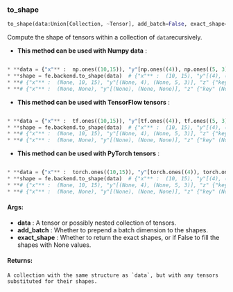 

### to_shape
```python
to_shape(data:Union[Collection, ~Tensor], add_batch=False, exact_shape=True) -> Union[Collection, ~Tensor]
```
Compute the shape of tensors within a collection of `data`recursively.
* **This method can be used with Numpy data** : 
```python

* **data = {"x"** :  np.ones((10,15)), "y"[np.ones((4)), np.ones((5, 3))], "z"{"key"np.ones((2,2))}}
* **shape = fe.backend.to_shape(data)  # {"x"** :  (10, 15), "y"[(4), (5, 3)], "z" {"key" (2, 2)}}shape = fe.backend.to_shape(data, add_batch=True)
* **# {"x"** :  (None, 10, 15), "y"[(None, 4), (None, 5, 3)], "z" {"key" (None, 2, 2)}}shape = fe.backend.to_shape(data, exact_shape=False)
* **# {"x"** :  (None, None), "y"[(None), (None, None)], "z" {"key" (None, None)}}
```
* **This method can be used with TensorFlow tensors** : 
```python

* **data = {"x"** :  tf.ones((10,15)), "y"[tf.ones((4)), tf.ones((5, 3))], "z"{"key"tf.ones((2,2))}}
* **shape = fe.backend.to_shape(data)  # {"x"** :  (10, 15), "y"[(4), (5, 3)], "z" {"key" (2, 2)}}shape = fe.backend.to_shape(data, add_batch=True)
* **# {"x"** :  (None, 10, 15), "y"[(None, 4), (None, 5, 3)], "z" {"key" (None, 2, 2)}}shape = fe.backend.to_shape(data, exact_shape=False)
* **# {"x"** :  (None, None), "y"[(None), (None, None)], "z" {"key" (None, None)}}
```
* **This method can be used with PyTorch tensors** : 
```python

* **data = {"x"** :  torch.ones((10,15)), "y"[torch.ones((4)), torch.ones((5, 3))], "z"{"key"torch.ones((2,2))}}
* **shape = fe.backend.to_shape(data)  # {"x"** :  (10, 15), "y"[(4), (5, 3)], "z" {"key" (2, 2)}}shape = fe.backend.to_shape(data, add_batch=True)
* **# {"x"** :  (None, 10, 15), "y"[(None, 4), (None, 5, 3)], "z" {"key" (None, 2, 2)}}shape = fe.backend.to_shape(data, exact_shape=False)
* **# {"x"** :  (None, None), "y"[(None), (None, None)], "z" {"key" (None, None)}}
```

#### Args:

* **data** :  A tensor or possibly nested collection of tensors.
* **add_batch** :  Whether to prepend a batch dimension to the shapes.
* **exact_shape** :  Whether to return the exact shapes, or if False to fill the shapes with None values.

#### Returns:
    A collection with the same structure as `data`, but with any tensors substituted for their shapes.